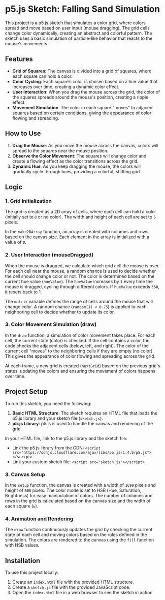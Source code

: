 # p5.js Sketch: Falling Sand Simulation

This project is a p5.js sketch that simulates a color grid, where colors spread and move based on user input (mouse dragging). The grid cells change color dynamically, creating an abstract and colorful pattern. The sketch uses a basic simulation of particle-like behavior that reacts to the mouse's movements.

## Features

- **Grid of Squares**: The canvas is divided into a grid of squares, where each square can hold a color.
- **Color Cycling**: Each square’s color is chosen based on a hue value that increases over time, creating a dynamic color effect.
- **User Interaction**: When you drag the mouse across the grid, the color of the squares spreads around the mouse's position, creating a ripple effect.
- **Movement Simulation**: The color in each square "moves" to adjacent squares based on certain conditions, giving the appearance of color flowing and spreading.

## How to Use

1. **Drag the Mouse**: As you move the mouse across the canvas, colors will spread to the squares near the mouse position.
2. **Observe the Color Movement**: The squares will change color and create a flowing effect as the color transitions across the grid.
3. **Dynamic Hue**: As you keep dragging the mouse, the colors will gradually cycle through hues, providing a colorful, shifting grid.

## Logic

### 1. Grid Initialization
The grid is created as a 2D array of cells, where each cell can hold a color (initially set to `0` or no color). The width and height of each cell are set to `5` pixels.

In the `make2DArray` function, an array is created with columns and rows based on the canvas size. Each element in the array is initialized with a value of `0`.

### 2. User Interaction (mouseDragged)
When the mouse is dragged, we calculate which grid cell the mouse is over. For each cell near the mouse, a random chance is used to decide whether the cell should change color or not. The color is determined based on the current hue value (`hueValue`). The `hueValue` increases by `1` every time the mouse is dragged, cycling through different colors. If `hueValue` exceeds `360`, it resets back to 1.

The `matrix` variable defines the range of cells around the mouse that will change color. A random chance (`random(1) < 0.75`) is applied to each neighboring cell to decide whether to update its color.

### 3. Color Movement Simulation (draw)
In the `draw` function, a simulation of color movement takes place. For each cell, the current state (color) is checked. If the cell contains a color, the code checks the adjacent cells (below, left, and right). The color of the current cell "moves" to the neighboring cells if they are empty (no color). This gives the appearance of color flowing and spreading across the grid.

At each frame, a new grid is created (`nextGrid`) based on the previous grid's states, updating the colors and ensuring the movement of colors happens over time.

## Project Setup

To run this sketch, you need the following:

1. **Basic HTML Structure**: The sketch requires an HTML file that loads the p5.js library and your sketch file (`sketch.js`).
2. **p5.js Library**: p5.js is used to handle the canvas and rendering of the grid.

In your HTML file, link to the p5.js library and the sketch file:

- Link the p5.js library from the CDN: `<script src="https://cdnjs.cloudflare.com/ajax/libs/p5.js/1.4.0/p5.js"></script>`
- Link your custom sketch file: `<script src="sketch.js"></script>`

### 3. Canvas Setup
In the `setup` function, the canvas is created with a width of `1690` pixels and height of `600` pixels. The color mode is set to HSB (Hue, Saturation, Brightness) for easy manipulation of colors. The number of columns and rows in the grid is calculated based on the canvas size and the width of each square (`w`).

### 4. Animation and Rendering
The `draw` function continuously updates the grid by checking the current state of each cell and moving colors based on the rules defined in the simulation. The colors are rendered to the canvas using the `fill` function with HSB values.

## Installation

To use this project locally:

1. Create an `index.html` file with the provided HTML structure.
2. Create a `sketch.js` file with the provided JavaScript code.
3. Open the `index.html` file in a web browser to see the sketch in action.
